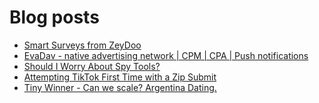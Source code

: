 # Blog posts
<!-- BLOG-POST-LIST:START -->
- [Smart Surveys from ZeyDoo](https://afflift.com/f/threads/smart-surveys-from-zeydoo.10505/)
- [EvaDav - native advertising network | CPM | CPA | Push notifications](https://afflift.com/f/threads/evadav-native-advertising-network-cpm-cpa-push-notifications.1501/)
- [Should I Worry About Spy Tools?](https://afflift.com/f/threads/should-i-worry-about-spy-tools.10609/)
- [Attempting TikTok First Time with a Zip Submit](https://afflift.com/f/threads/attempting-tiktok-first-time-with-a-zip-submit.8175/)
- [Tiny Winner - Can we scale? Argentina Dating.](https://afflift.com/f/threads/tiny-winner-can-we-scale-argentina-dating.10621/)
<!-- BLOG-POST-LIST:END -->
